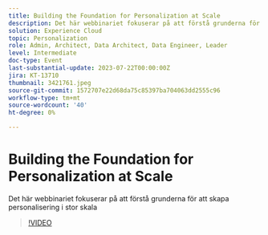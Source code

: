 ```yaml
---
title: Building the Foundation for Personalization at Scale
description: Det här webbinariet fokuserar på att förstå grunderna för att skapa personalisering i stor skala
solution: Experience Cloud
topic: Personalization
role: Admin, Architect, Data Architect, Data Engineer, Leader
level: Intermediate
doc-type: Event
last-substantial-update: 2023-07-22T00:00:00Z
jira: KT-13710
thumbnail: 3421761.jpeg
source-git-commit: 1572707e22d68da75c85397ba704063dd2555c96
workflow-type: tm+mt
source-wordcount: '40'
ht-degree: 0%

---
```



# Building the Foundation for Personalization at Scale

Det här webbinariet fokuserar på att förstå grunderna för att skapa personalisering i stor skala

>[!VIDEO](https://video.tv.adobe.com/v/3421761/?learn=on)
